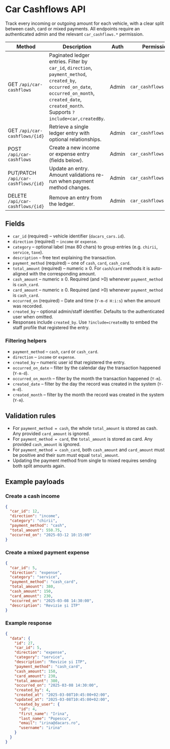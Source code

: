 # Car Cashflows API

Track every incoming or outgoing amount for each vehicle, with a clear split between cash, card or mixed payments. All endpoints
require an authenticated admin and the relevant `car_cashflows.*` permission.

| Method | Description | Auth | Permission |
| --- | --- | --- | --- |
| GET `/api/car-cashflows` | Paginated ledger entries. Filter by `car_id`, `direction`, `payment_method`, `created_by`, `occurred_on_date`, `occurred_on_month`, `created_date`, `created_month`. Supports `?include=car,createdBy`. | Admin | `car_cashflows.view` |
| GET `/api/car-cashflows/{id}` | Retrieve a single ledger entry with optional relationships. | Admin | `car_cashflows.view` |
| POST `/api/car-cashflows` | Create a new income or expense entry (fields below). | Admin | `car_cashflows.create` |
| PUT/PATCH `/api/car-cashflows/{id}` | Update an entry. Amount validations re-run when payment method changes. | Admin | `car_cashflows.update` |
| DELETE `/api/car-cashflows/{id}` | Remove an entry from the ledger. | Admin | `car_cashflows.delete` |

## Fields
- `car_id` (required) – vehicle identifier (`dacars_cars.id`).
- `direction` (required) – `income` or `expense`.
- `category` – optional label (max 80 chars) to group entries (e.g. `chirii`, `service`, `taxe`).
- `description` – free text explaining the transaction.
- `payment_method` (required) – one of `cash`, `card`, `cash_card`.
- `total_amount` (required) – numeric ≥ 0. For `cash`/`card` methods it is auto-aligned with the corresponding amount.
- `cash_amount` – numeric ≥ 0. Required (and >0) whenever `payment_method` is `cash_card`.
- `card_amount` – numeric ≥ 0. Required (and >0) whenever `payment_method` is `cash_card`.
- `occurred_on` (required) – Date and time (`Y-m-d H:i:s`) when the amount was recorded.
- `created_by` – optional admin/staff identifier. Defaults to the authenticated user when omitted.
- Responses include `created_by`. Use `?include=createdBy` to embed the staff profile that registered the entry.

### Filtering helpers

- `payment_method` – `cash`, `card` or `cash_card`.
- `direction` – `income` or `expense`.
- `created_by` – numeric user id that registered the entry.
- `occurred_on_date` – filter by the calendar day the transaction happened (`Y-m-d`).
- `occurred_on_month` – filter by the month the transaction happened (`Y-m`).
- `created_date` – filter by the day the record was created in the system (`Y-m-d`).
- `created_month` – filter by the month the record was created in the system (`Y-m`).

## Validation rules
- For `payment_method = cash`, the whole `total_amount` is stored as cash. Any provided `card_amount` is ignored.
- For `payment_method = card`, the `total_amount` is stored as card. Any provided `cash_amount` is ignored.
- For `payment_method = cash_card`, both `cash_amount` and `card_amount` must be positive and their sum must equal `total_amount`.
- Updating the payment method from single to mixed requires sending both split amounts again.

## Example payloads

### Create a cash income
```json
{
  "car_id": 12,
  "direction": "income",
  "category": "chirii",
  "payment_method": "cash",
  "total_amount": 550.75,
  "occurred_on": "2025-03-12 10:15:00"
}
```

### Create a mixed payment expense
```json
{
  "car_id": 5,
  "direction": "expense",
  "category": "service",
  "payment_method": "cash_card",
  "total_amount": 380,
  "cash_amount": 150,
  "card_amount": 230,
  "occurred_on": "2025-03-08 14:30:00",
  "description": "Revizie și ITP"
}
```

### Example response
```json
{
  "data": {
    "id": 27,
    "car_id": 5,
    "direction": "expense",
    "category": "service",
    "description": "Revizie și ITP",
    "payment_method": "cash_card",
    "cash_amount": 150,
    "card_amount": 230,
    "total_amount": 380,
    "occurred_on": "2025-03-08 14:30:00",
    "created_by": 4,
    "created_at": "2025-03-08T10:45:00+02:00",
    "updated_at": "2025-03-08T10:45:00+02:00",
    "created_by_user": {
      "id": 4,
      "first_name": "Irina",
      "last_name": "Popescu",
      "email": "irina@dacars.ro",
      "username": "irina"
    }
  }
}
```

